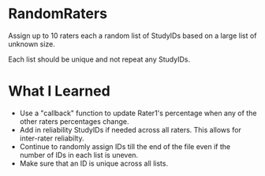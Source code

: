 # RandomRaters
Assign up to 10 raters each a random list of StudyIDs based on a large list of unknown size. 

Each list should be unique and not repeat any StudyIDs.

# What I Learned
* Use a "callback" function to update Rater1's percentage when any of the other raters percentages change.
* Add in reliability StudyIDs if needed across all raters. This allows for inter-rater reliabilty.
* Continue to randomly assign IDs till the end of the file even if the number of IDs in each list is uneven.
* Make sure that an ID is unique across all lists.

